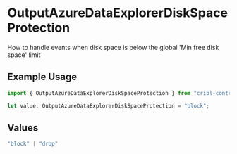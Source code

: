 # OutputAzureDataExplorerDiskSpaceProtection

How to handle events when disk space is below the global 'Min free disk space' limit

## Example Usage

```typescript
import { OutputAzureDataExplorerDiskSpaceProtection } from "cribl-control-plane/models";

let value: OutputAzureDataExplorerDiskSpaceProtection = "block";
```

## Values

```typescript
"block" | "drop"
```